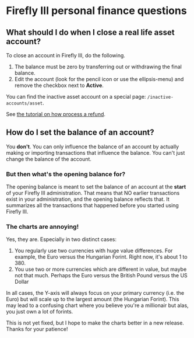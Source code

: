 # Firefly III personal finance questions

## What should I do when I close a real life asset account?

To close an account in Firefly III, do the following.

1. The balance must be zero by transferring out or withdrawing the final balance.
2. Edit the account (look for the pencil icon or use the ellipsis-menu) and remove the checkbox next to **Active**.

You can find the inactive asset account on a special page: `/inactive-accounts/asset`.

See [the tutorial on how process a refund](../../../tutorials/finances/refund.md).

## How do I set the balance of an account?

You **don't**. You can only influence the balance of an account by actually making or importing transactions that influence the balance. You can't just change the balance of the account.

### But then what's the opening balance for?

The opening balance is meant to set the balance of an account at the **start** of your Firefly III administration. That means that NO earlier transactions exist in your administration, and the opening balance reflects that. It summarizes all the transactions that happened before you started using Firefly III.

### The charts are annoying!

Yes, they are. Especially in two distinct cases:

1. You regularly use two currencies with huge value differences. For example, the Euro versus the Hungarian Forint. Right now, it's about 1 to 380. 
2. You use two or more currencies which are different in value, but maybe not that much. Perhaps the Euro versus the British Pound versus the US Dollar

In all cases, the Y-axis will always focus on your primary currency (i.e. the Euro) but will scale up to the largest amount (the Hungarian Forint). This may lead to a confusing chart where you believe you're a millionair but alas, you just own a lot of forints.

This is not yet fixed, but I hope to make the charts better in a new release. Thanks for your patience!